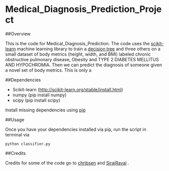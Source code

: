 # Medical_Diagnosis_Prediction_Project

##Overview

This is the code for Medical_Diagnosis_Prediction.  The code uses the [scikit-learn](http://scikit-learn.org/) machine learning library to train a [decision tree](https://en.wikipedia.org/wiki/Decision_tree) and three others on a small dataset of body metrics (height, width, and BMI) labeled chronic obstructive pulmonary disease, Obesity and TYPE 2 DIABETES MELLITUS AND HYPOCHROMIA. Then we can predict the diagnosis of someone given a novel set of body metrics. This is only a 

##Dependencies

* Scikit-learn (http://scikit-learn.org/stable/install.html)
* numpy (pip install numpy)
* scipy (pip install scipy)

Install missing dependencies using [pip](https://pip.pypa.io/en/stable/installing/)

##Usage

Once you have your dependencies installed via pip, run the script in terminal via

```
python classifier.py
```

##Credits

Credits for some of the code go to [chribsen](https://github.com/chribsen) and [SirajRaval](https://github.com/llSourcell) .

